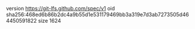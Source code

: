 version https://git-lfs.github.com/spec/v1
oid sha256:468ed6b86b2dc4a9b55d1e531179469bb3a319e7d3ab7273505d464450591822
size 1624
